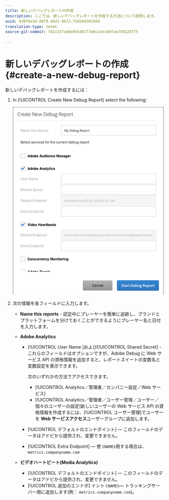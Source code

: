 ```yaml
---
title: 新しいデバッグレポートの作成
description: ここでは、新しいデバッグレポートを作成する方法について説明します。
uuid: 438fde3d-98f9-46d1-9672-75d204361568
translation-type: tm+mt
source-git-commit: 7da115fae0a05548173e8ca3ec68fae250128775

---
```



# 新しいデバッグレポートの作成{#create-a-new-debug-report}

新しいデバッグレポートを作成するには：

1. In [!UICONTROL Create New Debug Report] select the following:

   ![](assets/create-new-debug-report.png)

1. 次の情報を各フィールドに入力します。

   * **Name this reports** - 認定中にプレーヤーを簡単に追跡し、ブランドとプラットフォームを分けておくことができるようにプレーヤー名と日付を入力します。
   * **Adobe Analytics**

      * [!UICONTROL User Name ]および[!UICONTROL  Shared Secret] - これらのフィールドはオプションですが、Adobe Debug に Web サービス API の資格情報を追加すると、レポートスイートの変数名と変数設定を表示できます。

         次のいずれかの方法でアクセスできます。

         * [!UICONTROL Analytics／管理者／カンパニー設定／Web サービス]
         * [!UICONTROL Analytics／管理者／ユーザー管理／ユーザー／個々のユーザーの設定]新しいユーザーの Web サービス API の資格情報を作成するには、[!UICONTROL ユーザー管理]でユーザーを **Web サービスアクセス**&#x200B;ユーザーグループに追加します。
      * [!UICONTROL デフォルトのエンドポイント] — このフィールドのデータはアドビから提供され、変更できません。
      * [!UICONTROL Extra Endpoint] — 使 `CNAMES`用する場合は、 `metrics.companyname.com`
   * **ビデオハートビート(Media Analytics)**

      * [!UICONTROL デフォルトのエンドポイント] — このフィールドのデータはアドビから提供され、変更できません。
      * [!UICONTROL 追加のエンドポ] イント `CNAMES`— トラッキングサーバー用に追加します(例： `metrics.companyname.com`)。



